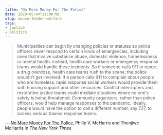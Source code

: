 ```yaml
---
title: "No More Money For The Police"
date: 2020-06-04T11:00:00
slug: mouse-feeder-welfare
tags:
- justice
- politics
---
```


> Municipalities can begin by changing policies or statutes so police officers never respond to certain kinds of emergencies, including ones that involve substance abuse, domestic violence, homelessness or mental health. Instead, health care workers or emergency response teams would handle these incidents. So if someone calls 911 to report a drug overdose, health care teams rush to the scene; the police wouldn't get involved. If a person calls 911 to complain about people who are homeless, rapid response social workers would provide them with housing support and other resources. Conflict interrupters and restorative justice teams could mediate situations where no one's safety is being threatened. Community organizers, rather than police officers, would help manage responses to the pandemic. Ideally, people would have the option to call a different number, say 727, to access various trained response teams.

&mdash; [No More Money For The Police](https://www.nytimes.com/2020/05/30/opinion/george-floyd-police-funding.html), Philip V. McHarris and Thenjiwe McHarris in _The New York Times_
